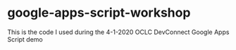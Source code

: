 # google-apps-script-workshop
This is the code I used during the 4-1-2020 OCLC DevConnect Google Apps Script demo
